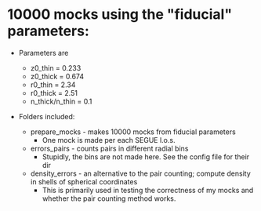 # 10000 mocks using the "fiducial" parameters:
* Parameters are
    * z0_thin = 0.233
    * z0_thick = 0.674
    * r0_thin = 2.34
    * r0_thick = 2.51
    * n_thick/n_thin = 0.1

* Folders included:
    * prepare_mocks - makes 10000 mocks from fiducial parameters
        * One mock is made per each SEGUE l.o.s.
    * errors_pairs - counts pairs in different radial bins
        * Stupidly, the bins are not made here. See the config file for their dir
    * density_errors - an alternative to the pair counting; compute density in shells of spherical coordinates
        * This is primarily used in testing the correctness of my mocks and whether the pair counting method works.